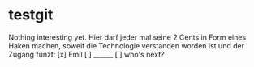 testgit
=======

Nothing interesting yet.
Hier darf jeder mal seine 2 Cents in Form eines Haken machen,
soweit die Technologie verstanden worden ist und der Zugang funzt:
[x] Emil
[ ] ______
[ ] who's next?

